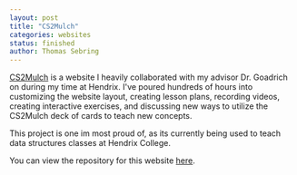 ```yaml
---
layout: post
title: "CS2Mulch"
categories: websites
status: finished
author: Thomas Sebring
---
```


[CS2Mulch](https://mgoadric.github.io/cs2mulch/) is a website I heavily collaborated with my advisor Dr. Goadrich on during my time at Hendrix. I've poured hundreds of hours into customizing the website layout, creating lesson plans, recording videos, creating interactive exercises, and discussing new ways to utilize the CS2Mulch deck of cards to teach new concepts.

This project is one im most proud of, as its currently being used to teach data structures classes at Hendrix College.

You can view the repository for this website [here](https://github.com/mgoadric/cs2mulch).
